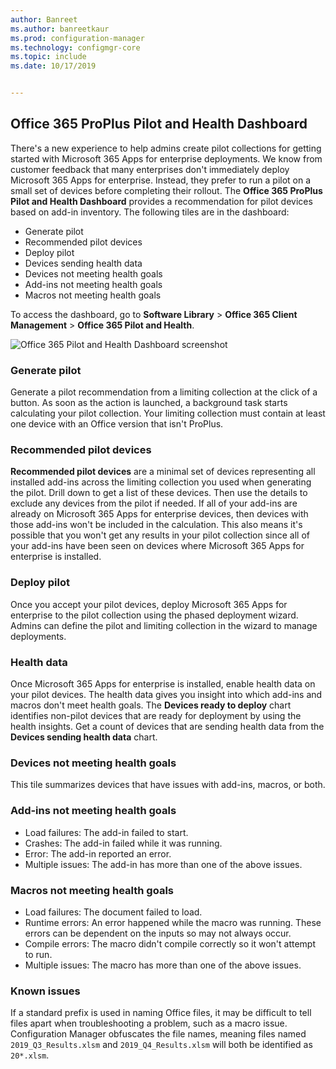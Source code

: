 ```yaml
---
author: Banreet
ms.author: banreetkaur
ms.prod: configuration-manager
ms.technology: configmgr-core
ms.topic: include
ms.date: 10/17/2019


---
```


## Office 365 ProPlus Pilot and Health Dashboard
<!--4488272-->
There's a new experience to help admins create pilot collections for getting started with Microsoft 365 Apps for enterprise deployments. We know from customer feedback that many enterprises don't immediately deploy Microsoft 365 Apps for enterprise. Instead, they prefer to run a pilot on a small set of devices before completing their rollout. The **Office 365 ProPlus Pilot and Health Dashboard** provides a recommendation for pilot devices based on add-in inventory. The following tiles are in the dashboard:

- Generate pilot
- Recommended pilot devices
- Deploy pilot
- Devices sending health data
- Devices not meeting health goals
- Add-ins not meeting health goals
- Macros not meeting health goals

To access the dashboard, go to **Software Library** > **Office 365 Client Management** > **Office 365 Pilot and Health**.

![Office 365 Pilot and Health Dashboard screenshot](../../media/4488272-office-365-pro-plus-pilot.png)


### Generate pilot

Generate a pilot recommendation from a limiting collection at the click of a button. As soon as the action is launched, a background task starts calculating your pilot collection. Your limiting collection must contain at least one device with an Office version that isn't ProPlus.

### Recommended pilot devices

**Recommended pilot devices** are a minimal set of devices representing all installed add-ins across the limiting collection you used when generating the pilot. Drill down to get a list of these devices. Then use the details to exclude any devices from the pilot if needed. If all of your add-ins are already on Microsoft 365 Apps for enterprise devices, then devices with those add-ins won't be included in the calculation. This also means it's possible that you won't get any results in your pilot collection since all of your add-ins have been seen on devices where Microsoft 365 Apps for enterprise is installed.

### Deploy pilot

Once you accept your pilot devices, deploy Microsoft 365 Apps for enterprise to the pilot collection using the phased deployment wizard. Admins can define the pilot and limiting collection in the wizard to manage deployments.

### Health data

Once Microsoft 365 Apps for enterprise is installed, enable health data on your pilot devices. The health data gives you insight into which add-ins and macros don't meet health goals. The **Devices ready to deploy** chart identifies non-pilot devices that are ready for deployment by using the health insights. Get a count of devices that are sending health data from the **Devices sending health data** chart.

### Devices not meeting health goals

This tile summarizes devices that have issues with add-ins, macros, or both.

### Add-ins not meeting health goals

- Load failures: The add-in failed to start.
- Crashes: The add-in failed while it was running.
- Error: The add-in reported an error.
- Multiple issues: The add-in has more than one of the above issues.

### Macros not meeting health goals

- Load failures: The document failed to load.
- Runtime errors: An error happened while the macro was running. These errors can be dependent on the inputs so may not always occur.
- Compile errors: The macro didn't compile correctly so it won't attempt to run.
- Multiple issues: The macro has more than one of the above issues.

### Known issues
<!--5526292-->
If a standard prefix is used in naming Office files, it may be difficult to tell files apart when troubleshooting a problem, such as a macro issue. Configuration Manager obfuscates the file names, meaning files named `2019_Q3_Results.xlsm` and `2019_Q4_Results.xlsm` will both be identified as `20*.xlsm`.
